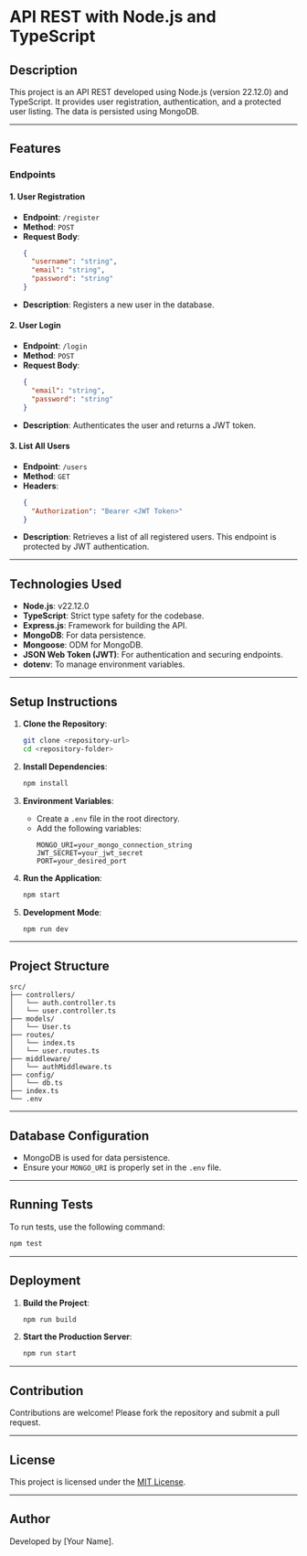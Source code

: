 # API REST with Node.js and TypeScript

## Description
This project is an API REST developed using Node.js (version 22.12.0) and TypeScript. It provides user registration, authentication, and a protected user listing. The data is persisted using MongoDB.

---

## Features

### Endpoints

#### 1. User Registration
- **Endpoint**: `/register`
- **Method**: `POST`
- **Request Body**:
  ```json
  {
    "username": "string",
    "email": "string",
    "password": "string"
  }
  ```
- **Description**: Registers a new user in the database.

#### 2. User Login
- **Endpoint**: `/login`
- **Method**: `POST`
- **Request Body**:
  ```json
  {
    "email": "string",
    "password": "string"
  }
  ```
- **Description**: Authenticates the user and returns a JWT token.

#### 3. List All Users
- **Endpoint**: `/users`
- **Method**: `GET`
- **Headers**:
  ```json
  {
    "Authorization": "Bearer <JWT Token>"
  }
  ```
- **Description**: Retrieves a list of all registered users. This endpoint is protected by JWT authentication.

---

## Technologies Used

- **Node.js**: v22.12.0
- **TypeScript**: Strict type safety for the codebase.
- **Express.js**: Framework for building the API.
- **MongoDB**: For data persistence.
- **Mongoose**: ODM for MongoDB.
- **JSON Web Token (JWT)**: For authentication and securing endpoints.
- **dotenv**: To manage environment variables.

---

## Setup Instructions

1. **Clone the Repository**:
   ```bash
   git clone <repository-url>
   cd <repository-folder>
   ```

2. **Install Dependencies**:
   ```bash
   npm install
   ```

3. **Environment Variables**:
   - Create a `.env` file in the root directory.
   - Add the following variables:
     ```env
     MONGO_URI=your_mongo_connection_string
     JWT_SECRET=your_jwt_secret
     PORT=your_desired_port
     ```

4. **Run the Application**:
   ```bash
   npm start
   ```

5. **Development Mode**:
   ```bash
   npm run dev
   ```

---

## Project Structure

```plaintext
src/
├── controllers/
│   └── auth.controller.ts
│   └── user.controller.ts
├── models/
│   └── User.ts
├── routes/
│   └── index.ts
│   └── user.routes.ts
├── middleware/
│   └── authMiddleware.ts
├── config/
│   └── db.ts
├── index.ts
└── .env
```

---

## Database Configuration
- MongoDB is used for data persistence.
- Ensure your `MONGO_URI` is properly set in the `.env` file.

---

## Running Tests

To run tests, use the following command:
```bash
npm test
```

---

## Deployment

1. **Build the Project**:
   ```bash
   npm run build
   ```

2. **Start the Production Server**:
   ```bash
   npm run start
   ```

---

## Contribution

Contributions are welcome! Please fork the repository and submit a pull request.

---

## License
This project is licensed under the [MIT License](LICENSE).

---

## Author
Developed by [Your Name].

